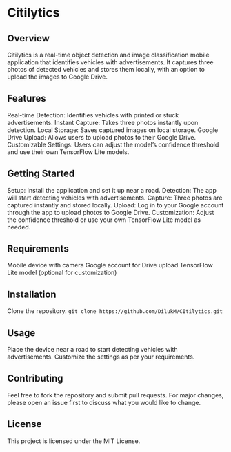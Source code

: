 # Citilytics

## Overview
Citilytics is a real-time object detection and image classification mobile application that identifies vehicles with advertisements. It captures three photos of detected vehicles and stores them locally, with an option to upload the images to Google Drive.

## Features
Real-time Detection: Identifies vehicles with printed or stuck advertisements.
Instant Capture: Takes three photos instantly upon detection.
Local Storage: Saves captured images on local storage.
Google Drive Upload: Allows users to upload photos to their Google Drive.
Customizable Settings: Users can adjust the model’s confidence threshold and use their own TensorFlow Lite models.

## Getting Started
Setup: Install the application and set it up near a road.
Detection: The app will start detecting vehicles with advertisements.
Capture: Three photos are captured instantly and stored locally.
Upload: Log in to your Google account through the app to upload photos to Google Drive.
Customization: Adjust the confidence threshold or use your own TensorFlow Lite model as needed.

## Requirements
Mobile device with camera
Google account for Drive upload
TensorFlow Lite model (optional for customization)

## Installation
Clone the repository.
```git clone https://github.com/DilukM/CItilytics.git```

## Usage
Place the device near a road to start detecting vehicles with advertisements.
Customize the settings as per your requirements.

## Contributing
Feel free to fork the repository and submit pull requests. For major changes, please open an issue first to discuss what you would like to change.

## License
This project is licensed under the MIT License.
